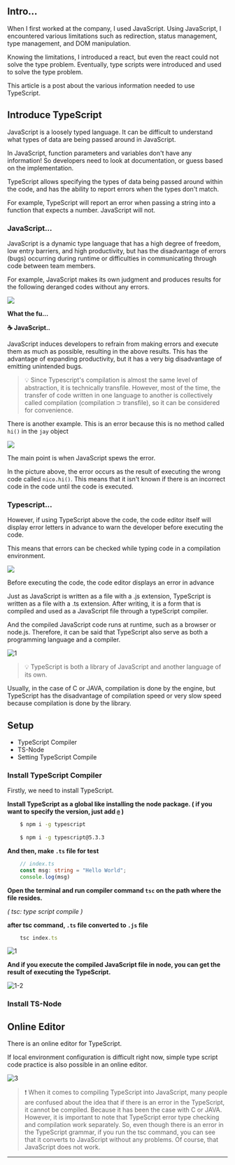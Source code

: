 ## Intro...
When I first worked at the company, I used JavaScript. Using JavaScript, I encountered various limitations such as redirection, status management, type management, and DOM manipulation. 

Knowing the limitations, I introduced a react, but even the react could not solve the type problem. Eventually, type scripts were introduced and used to solve the type problem. 

This article is a post about the various information needed to use TypeScript.

## Introduce TypeScript
JavaScript is a loosely typed language. It can be difficult to understand what types of data are being passed around in JavaScript.

In JavaScript, function parameters and variables don't have any information! So developers need to look at documentation, or guess based on the implementation.

TypeScript allows specifying the types of data being passed around within the code, and has the ability to report errors when the types don't match.

For example, TypeScript will report an error when passing a string into a function that expects a number. JavaScript will not.

### JavaScript...

JavaScript is a dynamic type language that has a high degree of freedom, low entry barriers, and high productivity, but has the disadvantage of errors (bugs) occurring during runtime or difficulties in communicating through code between team members.

For example, JavaScript makes its own judgment and produces results for the following deranged codes without any errors.

![](https://github.com/jinscodes/Blog_nextJS/assets/87598134/7086bc03-0007-413c-ac77-38820111f766)

**What the fu...**

**☕️ JavaScript..**

JavaScript induces developers to refrain from making errors and execute them as much as possible, resulting in the above results. This has the advantage of expanding productivity, but it has a very big disadvantage of emitting unintended bugs.

> 💡 Since Typescript's compilation is almost the same level of abstraction, it is technically transfile. However, most of the time, the transfer of code written in one language to another is collectively called compilation (compilation ⊃ transfile), so it can be considered for convenience.

There is another example. This is an error because this is no method called `hi()` in the `jay` object

![](https://github.com/jinscodes/Blog_nextJS/assets/87598134/21719435-b219-4f86-827e-3c4a1922319a)

The main point is when JavaScript spews the error.

In the picture above, the error occurs as the result of executing the wrong code called `nico.hi()`. This means that it isn't known if there is an incorrect code in the code until the code is executed.

### Typescript...
However, if using TypeScript above the code, the code editor itself will display error letters in advance to warn the developer before executing the code.

This means that errors can be checked while typing code in a compilation environment.

![](https://github.com/jinscodes/Blog_nextJS/assets/87598134/450a5fd9-3fe2-4675-9b91-a7677895c46e)

Before executing the code, the code editor displays an error in advance

Just as JavaScript is written as a file with a .js extension, TypeScript is written as a file with a .ts extension. After writing, it is a form that is compiled and used as a JavaScript file through a typeScript compiler.

And the compiled JavaScript code runs at runtime, such as a browser or node.js. Therefore, it can be said that TypeScript also serve as both a programming language and a compiler.

![1](https://github.com/jinscodes/Blog_nextJS/assets/87598134/ddfecd82-4038-44fa-a7f3-ef451728a764)

> 💡 TypeScript is both a library of JavaScript and another language of its own.


Usually, in the case of C or JAVA, compilation is done by the engine, but TypeScript has the disadvantage of compilation speed or very slow speed because compilation is done by the library.

## Setup
- TypeScript Compiler
- TS-Node 
- Setting TypeScript Compile

### Install TypeScript Compiler
Firstly, we need to install TypeScript.

**Install TypeScript as a global like installing the node package. ( if you want to specify the version, just add `@` )**

```bash
	$ npm i -g typescript
	
	$ npm i -g typescript@5.3.3
```

**And then, make `.ts` file for test**

```ts
	// index.ts
	const msg: string = "Hello World";
	console.log(msg)
```

**Open the terminal and run compiler command `tsc` on the path where the file resides.**

*( tsc: type script compile )*

**after tsc command, `.ts` file converted to `.js` file**

```ts
	tsc index.ts
```

![1](https://github.com/jinscodes/Blog_nextJS/assets/87598134/10aa356e-f4d7-425c-aa01-77fecca5a088)

**And if you execute the compiled JavaScript file in node, you can get the result of executing the TypeScript.**

![1-2](https://github.com/jinscodes/Blog_nextJS/assets/87598134/bf81a5bc-f0ad-4f24-a890-02f6c410116b)

### Install TS-Node

## Online Editor
There is an online editor for TypeScript.

If local environment configuration is difficult right now, simple type script code practice is also possible in an online editor.

[](https://www.typescriptlang.org/play)

![3](https://github.com/jinscodes/Blog_nextJS/assets/87598134/35038ae4-de7c-4adb-8cfb-622122ada0b6)

> ❗️ When it comes to compiling TypeScript into JavaScript, many people are confused about the idea that if there is an error in the TypeScript, it cannot be compiled. Because it has been the case with C or JAVA. However, it is important to note that TypeScript error type checking and compilation work separately. So, even though there is an error in the TypeScript grammar, if you run the tsc command, you can see that it converts to JavaScript without any problems. Of course, that JavaScript does not work.

---
[](https://www.w3schools.com/typescript/typescript_intro.php)

[](https://inpa.tistory.com/entry/TS-%F0%9F%93%98-TypeScript-%EC%86%8C%EA%B0%9C-%EA%B0%9C%EB%B0%9C-%ED%99%98%EA%B2%BD-%EC%84%A4%EC%A0%95-%EC%B4%9D%EC%A0%95%EB%A6%AC-tsconfig)